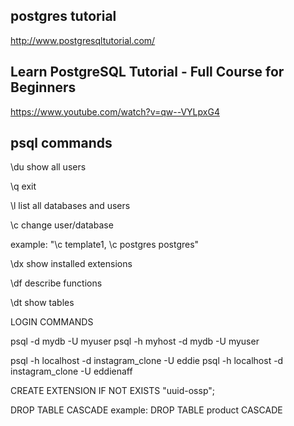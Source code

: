 ## postgres tutorial

http://www.postgresqltutorial.com/

## Learn PostgreSQL Tutorial - Full Course for Beginners

https://www.youtube.com/watch?v=qw--VYLpxG4

## psql commands

\du show all users

\q exit

\l list all databases and users

\c change user/database

example: "\c template1, \c postgres postgres"

\dx show installed extensions

\df describe functions

\dt show tables

LOGIN COMMANDS

psql -d mydb -U myuser
psql -h myhost -d mydb -U myuser

psql -h localhost -d instagram_clone -U eddie
psql -h localhost -d instagram_clone -U eddienaff

CREATE EXTENSION IF NOT EXISTS "uuid-ossp";

DROP TABLE <table name> CASCADE
example:
DROP TABLE product CASCADE
